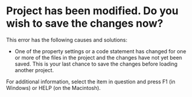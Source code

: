 
# Project <name> has been modified. Do you wish to save the changes now?

This error has the following causes and solutions:



- One of the property settings or a code statement has changed for one or more of the files in the project and the changes have not yet been saved. This is your last chance to save the changes before loading another project.
    

For additional information, select the item in question and press F1 (in Windows) or HELP (on the Macintosh).

